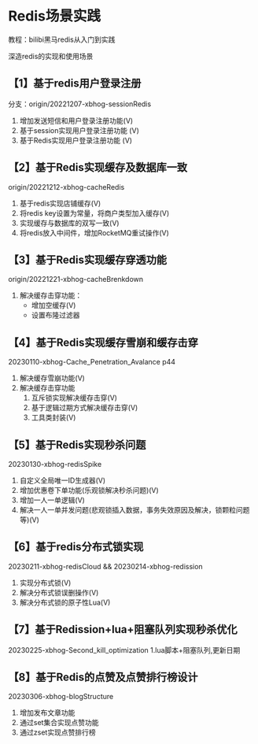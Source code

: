 # Redis场景实践
教程：bilibi黑马redis从入门到实践

深造redis的实现和使用场景
## 【1】基于redis用户登录注册 
分支：origin/20221207-xbhog-sessionRedis
1. 增加发送短信和用户登录注册功能(V)
2. 基于session实现用户登录注册功能 (V) 
3. 基于Redis实现用户登录注册功能  (V)    
## 【2】基于Redis实现缓存及数据库一致
origin/20221212-xbhog-cacheRedis 
1. 基于redis实现店铺缓存(V)
2. 将redis key设置为常量，将商户类型加入缓存(V)
3. 实现缓存与数据库的双写一致(V)
4. 将redis放入中间件，增加RocketMQ重试操作(V)
## 【3】基于Redis实现缓存穿透功能 
origin/20221221-xbhog-cacheBrenkdown
1. 解决缓存击穿功能：
   - 增加空缓存(V)
   - 设置布隆过滤器
## 【4】基于Redis实现缓存雪崩和缓存击穿
20230110-xbhog-Cache_Penetration_Avalance p44
1. 解决缓存雪崩功能(V)
2. 解决缓存击穿功能
   1. 互斥锁实现解决缓存击穿(V)
   2. 基于逻辑过期方式解决缓存击穿(V)
   3. 工具类封装(V)
## 【5】基于Redis实现秒杀问题
20230130-xbhog-redisSpike
1. 自定义全局唯一ID生成器(V)
2. 增加优惠卷下单功能(乐观锁解决秒杀问题)(V)
3. 增加一人一单逻辑(V)
4. 解决一人一单并发问题(悲观锁插入数据，事务失效原因及解决，锁颗粒问题等)(V)
## 【6】基于redis分布式锁实现
20230211-xbhog-redisCloud && 20230214-xbhog-redission
1. 实现分布式锁(V)
2. 解决分布式锁误删操作(V)
3. 解决分布式锁的原子性Lua(V)
## 【7】基于Redission+lua+阻塞队列实现秒杀优化
20230225-xbhog-Second_kill_optimization
1.lua脚本+阻塞队列,更新日期
## 【8】基于Redis的点赞及点赞排行榜设计
20230306-xbhog-blogStructure
1. 增加发布文章功能
2. 通过set集合实现点赞功能
3. 通过zset实现点赞排行榜
